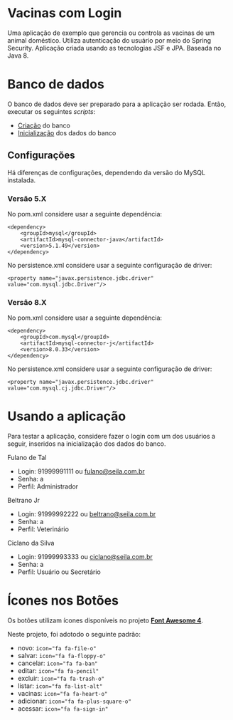 # Vacinas com Login

Uma aplicação de exemplo que gerencia ou controla as vacinas de um animal doméstico. Utiliza autenticação do usuário por meio do Spring Security. Aplicação criada usando as tecnologias JSF e JPA. Baseada no Java 8.

# Banco de dados

O banco de dados deve ser preparado para a aplicação ser rodada. Então, executar os seguintes _scripts_:
* [Criação](src/docs/criacao.sql) do banco
* [Inicialização](src/docs/inserts.sql) dos dados do banco

## Configurações

Há diferenças de configurações, dependendo da versão do MySQL instalada.

### Versão 5.X
No pom.xml considere usar a seguinte dependência:

```
<dependency>
    <groupId>mysql</groupId>
    <artifactId>mysql-connector-java</artifactId>
    <version>5.1.49</version>
</dependency>
```

No persistence.xml considere usar a seguinte configuração de driver:

`<property name="javax.persistence.jdbc.driver" value="com.mysql.jdbc.Driver"/>`

### Versão 8.X

No pom.xml considere usar a seguinte dependência:

```
<dependency>
    <groupId>com.mysql</groupId>
    <artifactId>mysql-connector-j</artifactId>
    <version>8.0.33</version>
</dependency>
```

No persistence.xml considere usar a seguinte configuração de driver:

`<property name="javax.persistence.jdbc.driver" value="com.mysql.cj.jdbc.Driver"/>`

# Usando a aplicação

Para testar a aplicação, considere fazer o login com um dos usuários a seguir, inseridos na inicialização dos dados do banco.

Fulano de Tal
* Login: 91999991111 ou fulano@seila.com.br
* Senha: a
* Perfil: Administrador

Beltrano Jr
* Login: 91999992222 ou beltrano@seila.com.br
* Senha: a
* Perfil: Veterinário

Ciclano da Silva
* Login: 91999993333 ou ciclano@seila.com.br
* Senha: a
* Perfil: Usuário ou Secretário

# Ícones nos Botões

Os botões utilizam ícones disponíveis no projeto [**Font Awesome 4**](https://fontawesome.com/v4/icons/).

Neste projeto, foi adotodo o seguinte padrão:
- novo: `icon="fa fa-file-o"`
- salvar: `icon="fa fa-floppy-o"`
- cancelar: `icon="fa fa-ban"`
- editar: `icon="fa fa-pencil"`
- excluir: `icon="fa fa-trash-o"`
- listar: `icon="fa fa-list-alt"`
- vacinas: `icon="fa fa-heart-o"`
- adicionar: `icon="fa fa-plus-square-o"`
- acessar: `icon="fa fa-sign-in"`